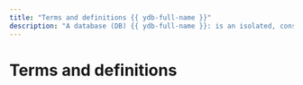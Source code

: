 ```yaml
---
title: "Terms and definitions {{ ydb-full-name }}"
description: "A database (DB) {{ ydb-full-name }}: is an isolated, consistent set of data that is accessed through the {{ ydb-full-name }}, service, which provides scalability, fault tolerance, and automatic data replication."
---
```


# Terms and definitions
